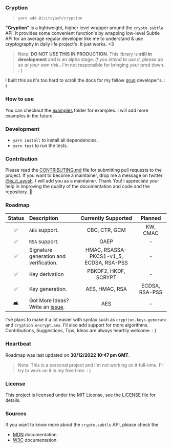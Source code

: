 [issue]: ../issues/new

### Cryption

> `yarn add @isitayush/cryption`

**"Cryption"** is a lightweight, higher level wrapper around the `crypto.subtle` API. It provides some convenient function's by wrapping low-level Subtle API for an average regular developer like me to understand & use cryptography in daily life project's. It just works. <3

>Note: **DO NOT USE THIS IN PRODUCTION**. This library is **still in development** and is an alpha stage. *If you intend to use it, please do so at your own risk.*. I'm not responsible for bringing your prod down. : )

I built this as it's too hard to scroll the docs for my fellow [grug](https://grugbrain.dev/) developer's. : )

### How to use

You can checkout the [examples](./how-to-project/index.ts) folder for examples. I will add more examples in the future.

### Development

- `yarn install` to install all dependencies.
- `yarn test` to run the tests.

### Contribution

Please read the [CONTRIBUTING.md](CONTRIBUTING.md) file for submitting pull requests to the project. If you want to become a maintainer, drop me a message on twitter [@is_it_ayush](https://twitter.com/is_it_ayush). I will add you as a maintainer. Thank You! I appreciate your help in improving the quality of the documentation and code and the repository. 💙

### Roadmap

|       Status       | Description                            |           Currently Supported           |    Planned     |
| :----------------: | :------------------------------------- | :-------------------------------------: | :------------: |
| :white_check_mark: | `AES` support.                         |              CBC, CTR, GCM              |    KW, CMAC    |
| :white_check_mark: | `RSA` support.                         |                  OAEP                   |       -        |
| :white_check_mark: | Signature generation and verification. | HMAC, RSASSA-PKCS1-v1_5, ECDSA, RSA-PSS |       -        |
| :white_check_mark: | Key derivation                         |          PBKDF2, HKDF, SCRYPT           |       -        |
| :white_check_mark: | Key generation.                        |             AES, HMAC, RSA              | ECDSA, RSA-PSS |
|         🛋️          | Got More Ideas? Write an [issue].      |                   AES                   |       -        |

I've plans to make it a lot easier with syntax such as `cryption.keys.generate` and `cryption.encrypt.aes`. I'll also add support for more algorithms. Contributions, Suggestions, Tips, Ideas are always heartily welcome. : )

### Heartbeat

Roadmap was last updated on **30/12/2022 10:47 pm GMT**.
> Note: This is a personal project and I'm not working on it full-time. I'll try to work on it in my free time. : )

### License

This project is licensed under the MIT License, see the [LICENSE](LICENSE.md) file for details.

### Sources
If you want to know more about the `crypto.subtle` API, please check the
- [MDN](https://developer.mozilla.org/en-US/docs/Web/API/SubtleCrypto) documentation.
- [W3C](https://www.w3.org/TR/WebCryptoAPI/) documentation.